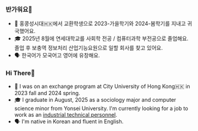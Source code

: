 ### 반가워요👋
- 📌 홍콩성시대🇭🇰에서 교환학생으로 2023-가을학기와 2024-봄학기를 지내고 귀국했어요.
- 🎓 2025년 8월에 연세대학교를 사회학 전공 / 컴퓨터과학 부전공으로 졸업해요. 졸업 후 보충역 정보처리 산업기능요원으로 일할 회사를 찾고 있어요.
- 🗣️ 한국어가 모국어고 영어에 유창해요.

### Hi There👋
- 📌 I was on an exchange program at City University of Hong Kong🇭🇰 in 2023 fall and 2024 spring.
- 🎓 I graduate in August, 2025 as a sociology major and computer science minor from Yonsei University. I'm currently looking for a job to work as an [industrial technical personnel](https://elaw.klri.re.kr/eng_service/lawView.do?lang=ENG&hseq=25744).
- 🗣️ I'm native in Korean and fluent in English.
<!--
**TrulyBright/TrulyBright** is a ✨ _special_ ✨ repository because its `README.md` (this file) appears on your GitHub profile.

Here are some ideas to get you started:

- 🔭 I’m currently working on ...
- 🌱 I’m currently learning ...
- 👯 I’m looking to collaborate on ...
- 🤔 I’m looking for help with ...
- 💬 Ask me about ...
- 📫 How to reach me: ...
- 😄 Pronouns: ...
- ⚡ Fun fact: ...
-->
